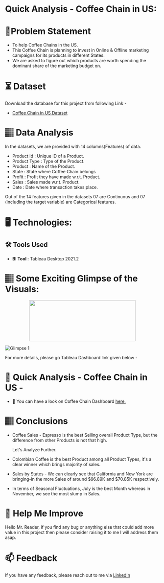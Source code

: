 # Quick Analysis - Coffee Chain in US:

# 📝Problem Statement
* To help Coffee Chains in the US.
* This Coffee Chain is planning to invest in Online & Offline marketing campaigns for its products in different States.
* We are asked to figure out which products are worth spending the dominant share of the marketing budget on.

# ⏳ Dataset
Download the database for this project from following Link -
* [Coffee Chain in US Dataset](https://github.com/Lokesh-Attarde/Quick-Analysis_Coffee-Chain-in-US/blob/bc02a8da15ee178a415bfea31e2daf72af47868f/CoffeeChain-SimplifiedData.csv)

# 🏽‍ Data Analysis
In the datasets, we are provided with 14 columns(Features) of data.

* Product Id : Unique ID of a Product.
* Product Type : Type of the Product.
* Product : Name of the Product.
* State : State where Coffee Chain belongs
* Profit : Profit they have made w.r.t. Product.
* Sales : Sales made w.r.t. Product.
* Date : Date where transaction takes place.

Out of the 14 features given in the datasets 07 are Continuous and 07 (including the target variable) are Categorical features.

# 🖥️ Technologies:
## 🛠️ Tools Used
* **BI Tool :** Tableau Desktop 2021.2

# 🏽‍ Some Exciting Glimpse of the Visuals:
<p align="center">
  <img width="347" height="134" src="https://user-images.githubusercontent.com/84115928/139469628-9b5e71b6-ffff-4448-a00e-e117a4776c4a.gif">
</p>

![Glimpse 1](https://user-images.githubusercontent.com/84115928/139469628-9b5e71b6-ffff-4448-a00e-e117a4776c4a.gif)

For more details, please go Tableau Dashboard link given below -

# 🎯 Quick Analysis - Coffee Chain in US -
- 🌱 You can have a look on Coffee Chain Dashboard [here.](https://public.tableau.com/views/UpdatedQuickAnalysisCoffeeChaininUS/Dashboard1CoffeeChainQuickAnalysis?:language=en-US&:display_count=n&:origin=viz_share_link)

# 🏽‍ Conclusions
* Coffee Sales - Espresso is the best Selling overall Product Type, but the difference from other Products is not that high.
  
  Let's Analyze Further.

* Colombian Coffee is the best Product among all Product Types, it's a clear winner which brings majority of sales.
* Sales by States - We can clearly see that California and New York are bringing-in the more Sales of around $96.89K and $70.85K respectively.
* In terms of Seasonal Fluctuations, July is the best Month whereas in November, we see the most slump in Sales.

# 🎉 Help Me Improve
Hello Mr. Reader, if you find any bug or anything else that could add more value in this project then please consider raising it to me I will address them asap.
  
# 📫 Feedback
If you have any feedback, please reach out to me via [LinkedIn](https://www.linkedin.com/in/lokesh-attarde-145086141/)
